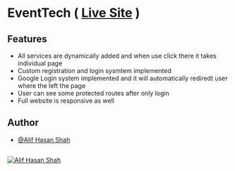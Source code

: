 
# EventTech ( [Live Site](https://eventtech-management.web.app/) )



## Features

- All services are dynamically added and when use click there it takes individual page
- Custom registration and login sysmtem implemented
- Google Login system implemented and it will automatically rediredt user where the left the page
- User can see some protected routes after only login
- Full website is responsive as well


## Author

- [@Alif Hasan Shah](https://github.com/A4alif)

## 

[![Alif Hasan Shah](https://img.shields.io/badge/linkedin-0A66C2?style=for-the-badge&logo=linkedin&logoColor=white)](https://www.linkedin.com/in/alifhasanshah/)